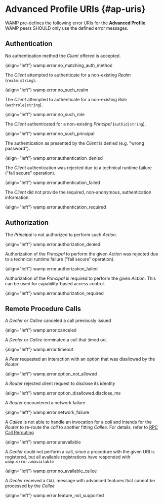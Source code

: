 # Advanced Profile URIs {#ap-uris}

WAMP pre-defines the following error URIs for the **Advanced Profile**. WAMP peers SHOULD only use the defined error messages.

## Authentication

No authentication method the *Client* offered is accepted.

{align="left"}
        wamp.error.no_matching_auth_method

The *Client* attempted to authenticate for a non-existing *Realm* (`realm|string`).

{align="left"}
        wamp.error.no_such_realm

The *Client* attempted to authenticate for a non-existing *Role* (`authrole|string`).

{align="left"}
        wamp.error.no_such_role

The *Client* authenticated for a non-existing *Principal* (`authid|string`).

{align="left"}
        wamp.error.no_such_principal

The authentication as presented by the *Client* is denied (e.g. "wrong password").

{align="left"}
        wamp.error.authentication_denied

The *Client* authentication was rejected due to a technical runtime failure ("fail secure" operation).

{align="left"}
        wamp.error.authentication_failed

The *Client* did not provide the required, non-anonymous, authentication information.

{align="left"}
        wamp.error.authentication_required

## Authorization

The *Principal* is not authorized to perform such *Action*.

{align="left"}
        wamp.error.authorization_denied

Authorization of the *Principal* to perform the given *Action* was rejected due to a technical runtime failure ("fail secure" operation).

{align="left"}
        wamp.error.authorization_failed

Authorization of the *Principal* is required to perform the given *Action*. This can be used for capability-based access control.

{align="left"}
        wamp.error.authorization_required

## Remote Procedure Calls

A *Dealer* or *Callee* canceled a call previously issued

{align="left"}
        wamp.error.canceled

A *Dealer* or *Callee* terminated a call that timed out

{align="left"}
        wamp.error.timeout

A *Peer* requested an interaction with an option that was disallowed by the *Router*

{align="left"}
        wamp.error.option_not_allowed

A *Router* rejected client request to disclose its identity

{align="left"}
        wamp.error.option_disallowed.disclose_me

A *Router* encountered a network failure

{align="left"}
        wamp.error.network_failure

A *Callee* is not able to handle an invocation for a *call* and intends for the *Router* to re-route the *call* to another fitting *Callee*. For details, refer to [RPC Call Rerouting](ap_rpc_call_rerouting.md)

{align="left"}
        wamp.error.unavailable

A *Dealer* could not perform a call, since a procedure with the given URI is registered, but all available registrations have responded with `wamp.error.unavailable`

{align="left"}
        wamp.error.no_available_callee

A *Dealer* received a `CALL` message with advanced features that cannot be processed by the *Callee*

{align="left"}
        wamp.error.feature_not_supported

